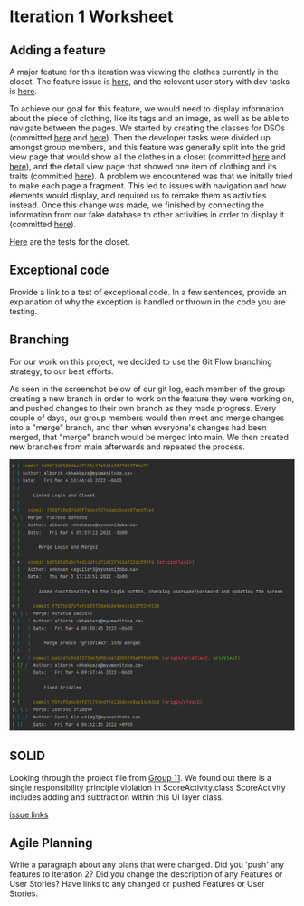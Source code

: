 Iteration 1 Worksheet
=====================

Adding a feature
-----------------

A major feature for this iteration was viewing the clothes currently in the closet. The feature issue is [here](https://code.cs.umanitoba.ca/winter-2022-a01/group-9/virtualcloset-A01/-/issues/12), and the relevant user story with dev tasks is [here](https://code.cs.umanitoba.ca/winter-2022-a01/group-9/virtualcloset-A01/-/issues/16).

To achieve our goal for this feature, we would need to display information about the piece of clothing, like its tags and an image, as well as be able to navigate between the pages. 
We started by creating the classes for DSOs (committed [here](https://code.cs.umanitoba.ca/winter-2022-a01/group-9/virtualcloset-A01/-/commit/0d249e77be41deac9950bfe66055804e9c6b221f) and [here](https://code.cs.umanitoba.ca/winter-2022-a01/group-9/virtualcloset-A01/-/commit/5be012121dc2e074d926d3ed0baaf35797ee1a26)). Then the developer tasks were divided up amongst group members, and this feature was generally split into the grid view page that would show all the clothes in a closet (committed [here](https://code.cs.umanitoba.ca/winter-2022-a01/group-9/virtualcloset-A01/-/commit/e3a391eb9f9a8de32c460cd8795fa98a4d44eea6) and [here](https://code.cs.umanitoba.ca/winter-2022-a01/group-9/virtualcloset-A01/-/commit/6ab2d7c9681372ab3d98caa18005295af9fa9994)), and the detail view page that showed one item of clothing and its traits (committed [here](https://code.cs.umanitoba.ca/winter-2022-a01/group-9/virtualcloset-A01/-/commit/f5bb73e782e75b6d7ac86c085a2025870fd64539)). A problem we encountered was that we initally tried to make each page a fragment. This led to issues with navigation and how elements would display, and required us to remake them as activities instead. Once this change was made, we finished by connecting the information from our fake database to other activities in order to display it (committed [here](https://code.cs.umanitoba.ca/winter-2022-a01/group-9/virtualcloset-A01/-/commit/db5678cbf8caf6237dac66d3a5954bad200870ec)).

[Here](https://code.cs.umanitoba.ca/winter-2022-a01/group-9/virtualcloset-A01/-/blob/main/app/src/test/java/com/example/virtualcloset/ClosetTest.java) are the tests for the closet.

Exceptional code
----------------

Provide a link to a test of exceptional code. In a few sentences,
provide an explanation of why the exception is handled or thrown
in the code you are testing.

Branching
----------

For our work on this project, we decided to use the Git Flow branching strategy, to our best efforts.

As seen in the screenshot below of our git log, each member of the group creating a new branch in order
to work on the feature they were working on, and pushed changes to their own branch as they made progress.
Every couple of days, our group members would then meet and merge changes into a "merge" branch, and then
when everyone's changes had been merged, that "merge" branch would be merged into main. We then created new
branches from main afterwards and repeated the process.

![](app/src/main/res/drawable/gitflow.png)

SOLID
-----

Looking through the project file from  [Group 11](https://code.cs.umanitoba.ca/winter-2022-a01/group-10/sport-box-score-manager). We found out there is a single responsibility principle violation in  ScoreActivity.class ScoreActivity includes adding and subtraction within this UI layer class.

[issue links](https://code.cs.umanitoba.ca/winter-2022-a01/group-10/sport-box-score-manager/-/issues/19)

Agile Planning
--------------

Write a paragraph about any plans that were changed. Did you
'push' any features to iteration 2? Did you change the description
of any Features or User Stories? Have links to any changed or pushed Features
or User Stories.
